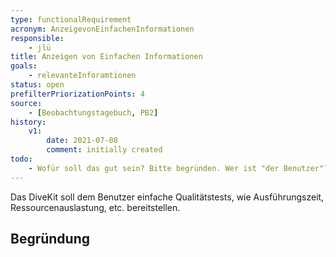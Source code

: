 ```yaml
---
type: functionalRequirement
acronym: AnzeigevonEinfachenInformationen
responsible: 
    - jlü
title: Anzeigen von Einfachen Informationen
goals: 
    - relevanteInforamtionen
status: open
prefilterPriorizationPoints: 4
source:
    - [Beobachtungstagebuch, PB2]
history:
    v1:
        date: 2021-07-08
        comment: initially created
todo: 
    - Wofür soll das gut sein? Bitte begründen. Wer ist "der Benutzer"? Wessen Ressourcen sind gemeint - die der Pipeline?
---
```

Das DiveKit soll dem Benutzer einfache Qualitätstests, wie Ausführungszeit, Ressourcenauslastung, etc. bereitstellen.

## Begründung


